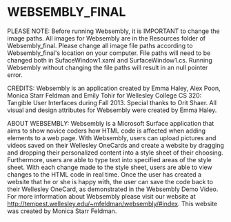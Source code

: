 WEBSEMBLY_FINAL
===============
PLEASE NOTE: Before running Websembly, it is IMPORTANT to change the image paths. All images for Websembly are in the Resources folder of Websembly_final. Please change all image file paths according to Websembly_final's location on your computer. File paths will need to be changed both in SufaceWindow1.xaml and SurfaceWindow1.cs. Running Websembly without changing the file paths will result in an null pointer error. 

CREDITS: Websembly is an application created by Emma Haley, Alex Poon, Monica Starr Feldman and Emily Tohir for Wellesley College CS 320: Tangible User Interfaces during Fall 2013. Special thanks to Orit Shaer. All visual and design attributes for Websembly were created by Emma Haley.

ABOUT WEBSEMBLY: Websembly is a Microsoft Surface application that aims to show novice coders how HTML code is affected when adding elements to a web page. With Websembly, users can upload pictures and videos saved on their Wellesley OneCards and create a website by dragging and dropping their personalized content into a style sheet of their choosing. Furthermore, users are able to type text into specified areas of the style sheet. With each change made to the style sheet, users are able to view changes to the HTML code in real time. Once the user has created a website that he or she is happy with, the user can save the code back to their Wellesley OneCard, as demonstrated in the Websembly Demo Video.
For more information about Websembly please visit our website at http://tempest.wellesley.edu/~mfeldman/websembly/#index. This website was created by Monica Starr Feldman. 


